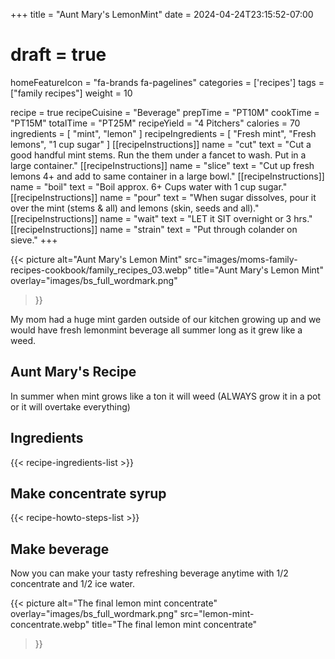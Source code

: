 +++
title = "Aunt Mary's LemonMint"
date = 2024-04-24T23:15:52-07:00
# draft = true
homeFeatureIcon = "fa-brands fa-pagelines"
categories = ['recipes']
tags = ["family recipes"]
weight = 10

recipe = true
recipeCuisine = "Beverage"
prepTime = "PT10M"
cookTime = "PT15M"
totalTime = "PT25M"
recipeYield = "4 Pitchers"
calories = 70
ingredients = [
  "mint",
  "lemon"
]
recipeIngredients = [
  "Fresh mint",
  "Fresh lemons",
  "1 cup sugar"
]
[[recipeInstructions]]
  name = "cut"
  text = "Cut a good handful mint stems. Run the them under a fancet to wash. Put in a large container."
[[recipeInstructions]]
  name = "slice"
  text = "Cut up fresh lemons 4+ and add to same container in a large bowl."
[[recipeInstructions]]
  name = "boil"
  text = "Boil approx. 6+ Cups water with 1 cup sugar." 
[[recipeInstructions]]
  name = "pour"
  text = "When sugar dissolves, pour it over the mint (stems & all) and lemons (skin, seeds and all)."
[[recipeInstructions]]
  name = "wait"
  text = "LET it SIT overnight or 3 hrs."
[[recipeInstructions]]
  name = "strain"
  text = "Put through colander on sieve." 
+++

{{< picture 
  alt="Aunt Mary's Lemon Mint" 
  src="images/moms-family-recipes-cookbook/family_recipes_03.webp"
  title="Aunt Mary's Lemon Mint" 
  overlay="images/bs_full_wordmark.png" 
>}}

My mom had a huge mint garden outside of our kitchen growing up and we would have fresh lemonmint beverage all summer long as it grew like a weed.

<!--more-->

## Aunt Mary's Recipe

In summer when mint grows like a ton it will weed (ALWAYS grow it in a pot or it will overtake everything)

## Ingredients
{{< recipe-ingredients-list >}}

## Make concentrate syrup
{{< recipe-howto-steps-list >}}

## Make beverage
Now you can make your tasty refreshing beverage anytime with 1/2 concentrate and 1/2 ice water.

{{< picture 
  alt="The final lemon mint concentrate" 
  overlay="images/bs_full_wordmark.png" 
  src="lemon-mint-concentrate.webp" 
  title="The final lemon mint concentrate" 
>}}
